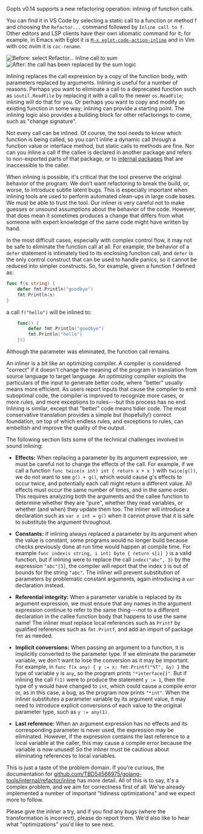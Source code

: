 
Gopls v0.14 supports a new refactoring operation:
inlining of function calls.

You can find it in VS Code by selecting a static call to a function or
method f and choosing the `Refactor...` command followed by `Inline
call to f`.
Other editors and LSP clients have their own idiomatic command for it;
for example, in Emacs with Eglot it is
[`M-x eglot-code-action-inline`](https://joaotavora.github.io/eglot/#index-M_002dx-eglot_002dcode_002daction_002dinline)
and in Vim with coc.nvim it is `coc-rename`.

<!-- source code used for images:

func six() int {
	return sum(1, 2, 3)
}

func sum(values ...int) int {
	total := 0
	for _, v := range values {
		total += v
	}
	return total
}
-->
![Before: select Refactor... Inline call to sum](inline-before.png)
![After: the call has been replaced by the sum logic](inline-after.png)

Inlining replaces the call expression by a copy of the function body,
with parameters replaced by arguments.
Inlining is useful for a number of reasons.
Perhaps you want to eliminate a call to a deprecated
function such as `ioutil.ReadFile` by replacing it with a call to the
newer `os.ReadFile`; inlining will do that for you.
Or perhaps you want to copy and modify an existing function in some
way; inlining can provide a starting point.
The inlining logic also provides a building block for
other refactorings to come, such as "change signature".

Not every call can be inlined.
Of course, the tool needs to know which function is being called, so
you can't inline a dynamic call through a function value or interface
method; but static calls to methods are fine.
Nor can you inline a call if the callee is declared in another package
and refers to non-exported parts of that package, or to [internal
packages](https://go.dev/doc/go1.4#internalpackages) that are
inaccessible to the caller.

When inlining is possible, it's critical that the tool preserve
the original behavior of the program.
We don't want refactoring to break the build, or, worse, to introduce
subtle latent bugs.
This is especially important when inlining tools are used to perform
automated clean-ups in large code bases.
We must be able to trust the tool.
Our inliner is very careful not to make guesses or unsound
assumptions about the behavior of the code.
However, that does mean it sometimes produces a change that differs
from what someone with expert knowledge of the same code might have
written by hand.

In the most difficult cases, especially with complex control flow, it
may not be safe to eliminate the function call at all.
For example, the behavior of a `defer` statement is intimately tied to
its enclosing function call, and `defer` is the only control
construct that can be used to handle panics, so it cannot be reduced
into simpler constructs.
So, for example, given a function f defined as:

```go
func f(s string) {
	defer fmt.Println("goodbye")
	fmt.Println(s)
}
```
a call `f("hello")` will be inlined to:
```go
	func() {
		defer fmt.Println("goodbye")
		fmt.Println("hello")
	}()
```
Although the parameter was eliminated, the function call remains.

An inliner is a bit like an optimizing compiler.
A compiler is considered "correct" if it doesn't change the meaning of
the program in translation from source language to target language.
An _optimizing_ compiler exploits the particulars of the input to
generate better code, where "better" usually means more efficient.
As users report inputs that cause the compiler to emit suboptimal
code, the compiler is improved to recognize more cases, or more rules,
and more exceptions to rules---but this process has no end.
Inlining is similar, except that "better" code means tidier code.
The most conservative translation provides a simple but (hopefully!)
correct foundation, on top of which endless rules, and exceptions to
rules, can embellish and improve the quality of the output.

The following section lists some of the technical
challenges involved in sound inlining:

- **Effects:** When replacing a parameter by its argument expression,
  we must be careful not to change the effects of the call. For
  example, if we call a function `func twice(x int) int { return x + x }`
  with `twice(g())`, we do not want to see `g() + g()`, which would
  cause g's effects to occur twice, and potentially each call might
  return a different value. All effects must occur the same number of
  times, and in the same order. This requires analyzing both the
  arguments and the callee function to determine whether they are
  "pure", whether they read variables, or whether (and when) they
  update them too. The inliner will introduce a declaration such as
  `var x int = g()` when it cannot prove that it is safe to substitute
  the argument throughout.

- **Constants:** If inlining always replaced a parameter by its argument
  when the value is constant, some programs would no longer build
  because checks previously done at run time would happen at compile time.
  For example `func index(s string, i int) byte { return s[i] }`
  is a valid function, but if inlining were to replace the call `index("abc", 3)`
  by the expression `"abc"[3]`, the compiler will report that the
  index `3` is out of bounds for the string `"abc"`.
  The inliner will prevent substitution of parameters by problematic
  constant arguments, again introducing a `var` declaration instead.

- **Referential integrity:** When a parameter variable is replaced by
  its argument expression, we must ensure that any names in the
  argument expression continue to refer to the same thing---not to a
  different declaration in the callee function body that happens to
  use the same name! The inliner must replace local references such as
  `Printf` by qualified references such as `fmt.Printf`, and add an
  import of package `fmt` as needed.

- **Implicit conversions:** When passing an argument to a function, it
  is implicitly converted to the parameter type.
  If we eliminate the parameter variable, we don't want to
  lose the conversion as it may be important.
  For example, in `func f(x any) { y := x; fmt.Printf("%T", &y) }` the
  type of variable y is `any`, so the program prints `"*interface{}"`.
  But if inlining the call `f(1)` were to produce the statement `y :=
  1`, then the type of y would have changed to `int`, which could
  cause a compile error or, as in this case, a bug, as the program
  now prints `"*int"`. When the inliner substitutes a parameter variable
  by its argument value, it may need to introduce explicit conversions
  of each value to the original parameter type, such as `y := any(1)`.

- **Last reference:** When an argument expression has no effects
  and its corresponding parameter is never used, the expression
  may be eliminated. However, if the expression contains the last
  reference to a local variable at the caller, this may cause a compile
  error because the variable is now unused! So the inliner must be
  cautious about eliminating references to local variables.

This is just a taste of the problem domain. If you're curious, the
documentation for [github.com/TBD54566975/golang-tools/internal/refactor/inline](https://pkg.go.dev/github.com/TBD54566975/golang-tools/internal/refactor/inline) has
more detail. All of this is to say, it's a complex problem, and we aim
for correctness first of all. We've already implemented a number of
important "tidiness optimizations" and we expect more to follow.

Please give the inliner a try, and if you find any bugs (where the
transformation is incorrect), please do report them. We'd also like to
hear what "optimizations" you'd like to see next.
